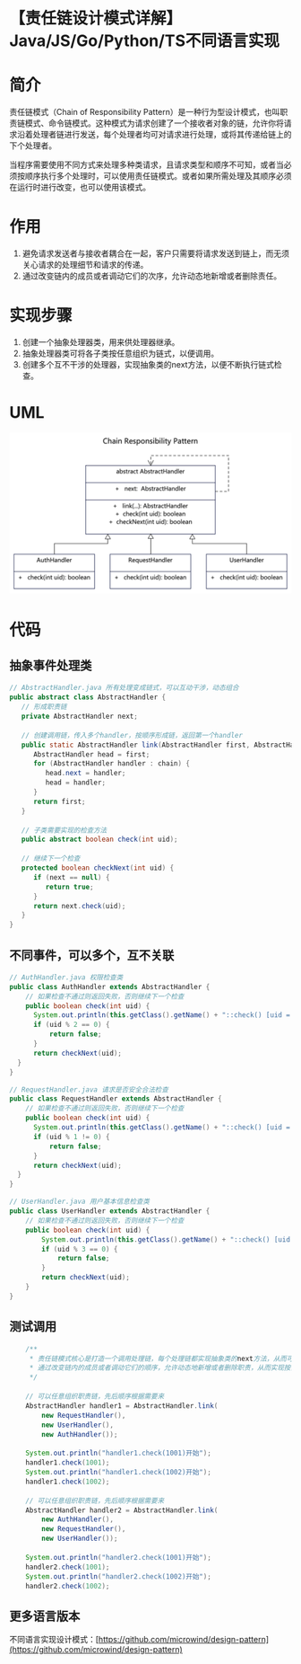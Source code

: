 # 【责任链设计模式详解】Java/JS/Go/Python/TS不同语言实现

# 简介
责任链模式（Chain of Responsibility Pattern）是一种行为型设计模式，也叫职责链模式、命令链模式。这种模式为请求创建了一个接收者对象的链，允许你将请求沿着处理者链进行发送，每个处理者均可对请求进行处理，或将其传递给链上的下个处理者。

当程序需要使用不同方式来处理多种类请求，且请求类型和顺序不可知，或者当必须按顺序执行多个处理时，可以使用责任链模式。或者如果所需处理及其顺序必须在运行时进行改变，也可以使用该模式。

# 作用
1. 避免请求发送者与接收者耦合在一起，客户只需要将请求发送到链上，而无须关心请求的处理细节和请求的传递。
2. 通过改变链内的成员或者调动它们的次序，允许动态地新增或者删除责任。

# 实现步骤
1. 创建一个抽象处理器类，用来供处理器继承。
2. 抽象处理器类可将各子类按任意组织为链式，以便调用。
3. 创建多个互不干涉的处理器，实现抽象类的next方法，以便不断执行链式检查。

# UML
<img src="../docs/uml/chain-responsibility.png">


# 代码

## 抽象事件处理类
```java
// AbstractHandler.java 所有处理变成链式，可以互动干涉，动态组合
public abstract class AbstractHandler {
   // 形成职责链
   private AbstractHandler next;

   // 创建调用链，传入多个handler，按顺序形成链，返回第一个handler
   public static AbstractHandler link(AbstractHandler first, AbstractHandler... chain) {
      AbstractHandler head = first;
      for (AbstractHandler handler : chain) {
         head.next = handler;
         head = handler;
      }
      return first;
   }

   // 子类需要实现的检查方法
   public abstract boolean check(int uid);

   // 继续下一个检查
   protected boolean checkNext(int uid) {
      if (next == null) {
         return true;
      }
      return next.check(uid);
   }
}
```

## 不同事件，可以多个，互不关联
```java
// AuthHandler.java 权限检查类
public class AuthHandler extends AbstractHandler {
    // 如果检查不通过则返回失败，否则继续下一个检查
    public boolean check(int uid) {
      System.out.println(this.getClass().getName() + "::check() [uid = " + uid + "]");
      if (uid % 2 == 0) {
          return false;
      }
      return checkNext(uid);
  }
}
```

```java
// RequestHandler.java 请求是否安全合法检查
public class RequestHandler extends AbstractHandler {
    // 如果检查不通过则返回失败，否则继续下一个检查
    public boolean check(int uid) {
      System.out.println(this.getClass().getName() + "::check() [uid = " + uid + "]");
      if (uid % 1 != 0) {
          return false;
      }
      return checkNext(uid);
  }
}
```

```java
// UserHandler.java 用户基本信息检查类
public class UserHandler extends AbstractHandler {
    // 如果检查不通过则返回失败，否则继续下一个检查
    public boolean check(int uid) {
        System.out.println(this.getClass().getName() + "::check() [uid = " + uid + "]");
        if (uid % 3 == 0) {
            return false;
        }
        return checkNext(uid);
    }
}
```

## 测试调用
```java
    /**
     * 责任链模式核心是打造一个调用处理链，每个处理链都实现抽象类的next方法，从而可以任意组织各种检查行为。
     * 通过改变链内的成员或者调动它们的顺序，允许动态地新增或者删除职责，从而实现按需组织。
     */

    // 可以任意组织职责链，先后顺序根据需要来
    AbstractHandler handler1 = AbstractHandler.link(
        new RequestHandler(),
        new UserHandler(),
        new AuthHandler());

    System.out.println("handler1.check(1001)开始");
    handler1.check(1001);
    System.out.println("handler1.check(1002)开始");
    handler1.check(1002);

    // 可以任意组织职责链，先后顺序根据需要来
    AbstractHandler handler2 = AbstractHandler.link(
        new AuthHandler(),
        new RequestHandler(),
        new UserHandler());

    System.out.println("handler2.check(1001)开始");
    handler2.check(1001);
    System.out.println("handler2.check(1002)开始");
    handler2.check(1002);
```

## 更多语言版本
不同语言实现设计模式：[https://github.com/microwind/design-pattern](https://github.com/microwind/design-pattern)